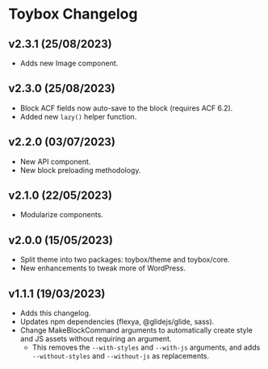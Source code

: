 # Toybox Changelog
## v2.3.1 (25/08/2023)
* Adds new Image component.

## v2.3.0 (25/08/2023)
* Block ACF fields now auto-save to the block (requires ACF 6.2).
* Added new `lazy()` helper function.

## v2.2.0 (03/07/2023)
* New API component.
* New block preloading methodology.

## v2.1.0 (22/05/2023)
* Modularize components.

## v2.0.0 (15/05/2023)
* Split theme into two packages: toybox/theme and toybox/core.
* New enhancements to tweak more of WordPress.

## v1.1.1 (19/03/2023)
* Adds this changelog.
* Updates npm dependencies (flexya, @glidejs/glide, sass).
* Change MakeBlockCommand arguments to automatically create style and JS assets without requiring an argument.
  * This removes the `--with-styles` and `--with-js` arguments, and adds `--without-styles` and `--without-js` as replacements.